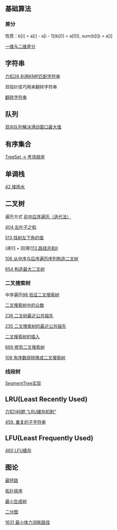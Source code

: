 ## 基础算法
### 差分
性质：b[i] = a[i] - a[i - 1](b[0] = a[0]), sum(b[i]) = a[i]

[一维与二维差分](https://www.acwing.com/solution/content/10946/)
## 字符串
[力扣28 利用KMP匹配字符串](https://github.com/atomqin/leetcode/blob/master/problems/KMP%E7%AE%97%E6%B3%95.md)

双指针技巧用来翻转字符串

[翻转字符串](https://github.com/atomqin/leetcode/blob/master/problems/%E7%BF%BB%E8%BD%AC%E5%AD%97%E7%AC%A6%E4%B8%B2.md)

## 队列
[双向队列解决滑动窗口最大值](https://github.com/atomqin/leetcode/blob/master/problems/%E5%8F%8C%E5%90%91%E9%98%9F%E5%88%97%E8%A7%A3%E5%86%B3%E6%BB%91%E5%8A%A8%E7%AA%97%E5%8F%A3%E6%9C%80%E5%A4%A7%E5%80%BC.md)
## 有序集合
[TreeSet -> 考场就座](https://github.com/atomqin/leetcode/blob/master/problems/855%20%E8%80%83%E5%9C%BA%E5%B0%B1%E5%BA%A7.md)

## 单调栈

[42 接雨水](https://github.com/atomqin/leetcode/blob/master/problems/%E6%8E%A5%E9%9B%A8%E6%B0%B4.md)

## 二叉树

遍历方式
[前中后序遍历（迭代法）](https://github.com/atomqin/leetcode/blob/master/problems/%E4%BA%8C%E5%8F%89%E6%A0%91%E5%89%8D%E4%B8%AD%E5%90%8E%E5%BA%8F%E9%81%8D%E5%8E%86%EF%BC%88%E8%BF%AD%E4%BB%A3%E6%B3%95%EF%BC%89.md)
 
 [404 左叶子之和](https://github.com/atomqin/leetcode/blob/master/problems/404%20%E5%B7%A6%E5%8F%B6%E5%AD%90%E4%B9%8B%E5%92%8C.md)
 
 [513 找树左下角的值](https://github.com/atomqin/leetcode/blob/master/problems/%E6%89%BE%E6%A0%91%E5%B7%A6%E4%B8%8B%E8%A7%92%E7%9A%84%E5%80%BC.md)
 
 (递归 + 回溯)[113 路径总和II](https://github.com/atomqin/leetcode/blob/master/problems/%E8%B7%AF%E5%BE%84%E6%80%BB%E5%92%8CII.md)
 
 [106 从中序与后序遍历序列构造二叉树](https://github.com/atomqin/leetcode/blob/master/problems/%E4%BB%8E%E4%B8%AD%E5%BA%8F%E4%B8%8E%E5%90%8E%E5%BA%8F%E9%81%8D%E5%8E%86%E5%BA%8F%E5%88%97%E6%9E%84%E9%80%A0%E4%BA%8C%E5%8F%89%E6%A0%91.md)
 
 [654 构造最大二叉树](https://github.com/atomqin/leetcode/blob/master/problems/654%20%E6%9E%84%E9%80%A0%E6%9C%80%E5%A4%A7%E4%BA%8C%E5%8F%89%E6%A0%91.md)
 ### 二叉搜索树
 中序遍历[98 验证二叉搜索树](https://github.com/atomqin/leetcode/blob/master/problems/98%20%E9%AA%8C%E8%AF%81%E4%BA%8C%E5%8F%89%E6%90%9C%E7%B4%A2%E6%A0%91.md)
 
 [二叉搜索树中的众数](https://github.com/atomqin/leetcode/blob/master/problems/501%20%E4%BA%8C%E5%8F%89%E6%90%9C%E7%B4%A2%E6%A0%91%E4%B8%AD%E7%9A%84%E4%BC%97%E6%95%B0.md)
 
 [236 二叉树最近公共祖先](https://github.com/atomqin/leetcode/blob/master/problems/%E4%BA%8C%E5%8F%89%E6%A0%91%E6%9C%80%E8%BF%91%E5%85%AC%E5%85%B1%E7%A5%96%E5%85%88.md)
 
 [235 二叉搜索树的最近公共祖先](https://github.com/atomqin/leetcode/blob/master/problems/235%20%E4%BA%8C%E5%8F%89%E6%90%9C%E7%B4%A2%E6%A0%91%E7%9A%84%E6%9C%80%E8%BF%91%E5%85%AC%E5%85%B1%E7%A5%96%E5%85%88.md)
 
 [二叉搜索树的插入](https://github.com/atomqin/leetcode/blob/master/problems/701%20%E4%BA%8C%E5%8F%89%E6%90%9C%E7%B4%A2%E6%A0%91%E7%9A%84%E6%8F%92%E5%85%A5%E6%93%8D%E4%BD%9C.md)
 
 [669 修剪二叉搜索树](https://github.com/atomqin/leetcode/blob/master/problems/669%20%E4%BF%AE%E5%89%AA%E4%BA%8C%E5%8F%89%E6%90%9C%E7%B4%A2%E6%A0%91.md)
 
 [108 有序数组转换成二叉搜索树](https://github.com/atomqin/leetcode/blob/master/problems/%E6%9C%89%E5%BA%8F%E6%95%B0%E7%BB%84%E8%BD%AC%E6%8D%A2%E4%B8%BA%E4%BA%8C%E5%8F%89%E6%90%9C%E7%B4%A2%E6%A0%91.md)
 ### 线段树
 [SegmentTree实现](https://github.com/atomqin/leetcode/new/master/problems)
## LRU(Least Recently Used)
[力扣146题 “LRU缓存机制”](https://github.com/atomqin/leetcode/blob/master/problems/LRU%E5%AE%9E%E7%8E%B0.md)

[459. 重复的子字符串](https://github.com/atomqin/leetcode/blob/master/problems/459.%20%E9%87%8D%E5%A4%8D%E7%9A%84%E5%AD%90%E5%AD%97%E7%AC%A6%E4%B8%B2.md)
## LFU(Least Frequently Used)
[460 LFU缓存](https://github.com/atomqin/leetcode/blob/master/problems/LFU%E7%AE%97%E6%B3%95%E5%AE%9E%E7%8E%B0.md)
## 图论
[最短路](https://github.com/atomqin/leetcode/blob/master/problems/%E6%8B%93%E6%89%91%E6%8E%92%E5%BA%8F.md)

[拓扑排序](https://github.com/atomqin/leetcode/blob/master/problems/%E6%8B%93%E6%89%91%E6%8E%92%E5%BA%8F.md)

[最小生成树](https://github.com/atomqin/leetcode/blob/master/problems/%E6%9C%80%E5%B0%8F%E7%94%9F%E6%88%90%E6%A0%91.md)

[二分图](https://github.com/atomqin/leetcode/blob/master/problems/%E4%BA%8C%E5%88%86%E5%9B%BE.md)

[1631 最小体力消耗路径](https://github.com/atomqin/leetcode/blob/master/problems/1631%20%E6%9C%80%E5%B0%8F%E4%BD%93%E5%8A%9B%E6%B6%88%E8%80%97%E8%B7%AF%E5%BE%84.md)
